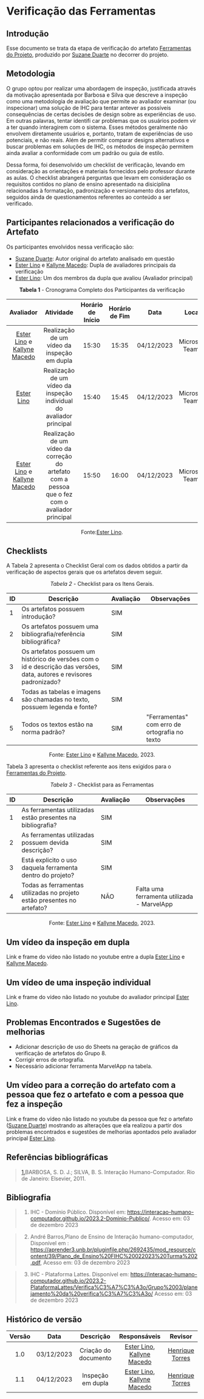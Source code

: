 # **Verificação das Ferramentas**

## Introdução

Esse documento se trata da etapa de verificação do artefato [Ferramentas do Projeto](https://interacao-humano-computador.github.io/2023.2-OnlineJudge/primeira-entrega/ferramentas/), produzido por [Suzane Duarte](https://github.com/suzaneduarte) no decorrer do projeto.

## Metodologia

O grupo optou por realizar uma abordagem de inspeção, justificada através da motivação apresentada por Barbosa e Silva que descreve a inspeção como uma metodologia de avaliação que permite ao avaliador examinar (ou inspecionar) uma solução de IHC para tentar antever as possíveis consequências de certas decisões de design sobre as experiências de uso. Em outras palavras, tentar identifi car problemas que os usuários podem vir a ter quando interagirem com o sistema. Esses métodos geralmente não envolvem diretamente usuários e, portanto, tratam de experiências de uso potenciais, e não reais. Além de permitir comparar designs alternativos e buscar problemas em soluções de IHC, os métodos de inspeção permitem ainda avaliar a conformidade com um padrão ou guia de estilo.

Dessa forma, foi desenvolvido um checklist de verificação, levando em consideração as orientações e materiais fornecidos pelo professor durante as aulas. O checklist abrangerá perguntas que levam em consideração os requisitos contidos no plano de ensino apresentado na disiciplina relacionadas à formatação, padronização e versionamento dos artefatos, seguidos ainda de questionamentos referentes ao conteúdo a ser verificado.

## Participantes relacionados a verificação do Artefato

Os participantes envolvidos nessa verificação são:

- [Suzane Duarte](https://github.com/suzaneduarte): Autor original do artefato analisado em questão
- [Ester Lino](https://github.com/esteerlino) e  [Kallyne Macedo](https://github.com/kalipassos): Dupla de avaliadores principais da verificação
- [Ester Lino](https://github.com/esteerlino): Um dos membros da dupla que avaliou (Avaliador principal)

<center>

**Tabela 1** - Cronograma Completo dos Participantes da verificação

|                                        Avaliador                                        |                                              Atividade                                              | Horário de Início | Horário de Fim |    Data    |      Local      |
| :--------------------------------------------------------------------------------------: | :--------------------------------------------------------------------------------------------------: | :-----------------: | :-------------: | :--------: | :-------------: |
| [Ester Lino](https://github.com/esteerlino) e  [Kallyne Macedo](https://github.com/kalipassos) |                           Realização de um vídeo da inspeção em dupla                           |        15:30        |      15:35      | 04/12/2023 | Microsoft Teams |
|                         [Ester Lino](https://github.com/esteerlino)                         |              Realização de um vídeo da inspeção individual do avaliador principal              |        15:40        |      15:45      | 04/12/2023 | Microsoft Teams |
| [Ester Lino](https://github.com/esteerlino) e  [Kallyne Macedo](https://github.com/kalipassos) | Realização de um vídeo da correção do artefato com a pessoa que o fez com o avaliador principal |        15:50        |      16:00      | 04/12/2023 | Microsoft Teams |

Fonte:[Ester Lino](https://github.com/esteerlino).

</center>

## Checklists

A Tabela 2 apresenta o Checklist Geral com os dados obtidos a partir da verificação de aspectos gerais que os artefatos devem seguir.

<center>

_Tabela 2_ - Checklist para os Itens Gerais.

| ID | Descrição                                                                                                                | Avaliação | Observações                                 |
| -- | -------------------------------------------------------------------------------------------------------------------------- | ----------- | --------------------------------------------- |
| 1  | Os artefatos possuem introdução?                                                                                         | SIM         |                                               |
| 2  | Os artefatos possuem uma bibliografia/referência bibliográfica?                                                          | SIM         |                                               |
| 3  | Os artefatos possuem um histórico de versões com o id e descrição das versões, data, autores e revisores padronizado? | SIM         |                                               |
| 4  | Todas as tabelas e imagens são chamadas no texto, possuem legenda e fonte?                                                | SIM         |                                               |
| 5  | Todos os textos estão na norma padrão?                                                                                   | SIM         | "Ferramentas" com erro de ortografia no texto |

Fonte: [Ester Lino](https://github.com/esteerlino) e [Kallyne Macedo](https://github.com/kalipassos), 2023.

</center>

Tabela 3 apresenta o checklist referente aos itens exigidos para o [Ferramentas do Projeto](https://interacao-humano-computador.github.io/2023.2-OnlineJudge/primeira-entrega/ferramentas/).

<center>

_Tabela 3_ - Checklist para as Ferramentas

| ID | Descrição                                                              | Avaliação | Observações                              |
| -- | ------------------------------------------------------------------------ | ----------- | ------------------------------------------ |
| 1  | As ferramentas utilizadas estão presentes na bibliografia?              | SIM         |                                            |
| 2  | As ferramentas utilizadas possuem devida descrição?                    | SIM         |                                            |
| 3  | Está explicito o uso daquela ferramenta dentro do projeto?              | SIM         |                                            |
| 4  | Todas as ferramentas utilizadas no projeto estão presentes no artefato? | NÃO        | Falta uma ferramenta utilizada - MarvelApp |

Fonte: [Ester Lino](https://github.com/esteerlino) e [Kallyne Macedo](https://github.com/kalipassos), 2023.

</center>

## Um vídeo da inspeção em dupla

Link e frame do vídeo não listado no youtube entre a dupla [Ester Lino](https://github.com/esteerlino) e [Kallyne Macedo](https://github.com/kalipassos).

## Um vídeo de uma inspeção individual

Link e frame do vídeo não listado no youtube do avaliador principal [Ester Lino](https://github.com/esteerlino).

## Problemas Encontrados e Sugestões de melhorias

- Adicionar descrição de uso do Sheets na geração de gráficos da verificação de artefatos do Grupo 8.
- Corrigir erros de ortografia.
- Necessário adicionar ferramenta MarvelApp na tabela.

## Um vídeo para a correção do artefato com a pessoa que fez o artefato e com a pessoa que fez a inspeção

Link e frame do vídeo não listado no youtube da pessoa que fez o artefato ([Suzane Duarte](https://github.com/suzaneduarte)) mostrando as alterações que ela realizou a partir dos problemas encontrados e sugestões de melhorias apontados pelo avaliador principal [Ester Lino](https://github.com/esteerlino).

## Referências bibliográficas

> <a id="REF1" href="#anchor_1">1.</a>BARBOSA, S. D. J.; SILVA, B. S. Interação Humano-Computador. Rio de Janeiro: Elsevier, 2011.<br>

## Bibliografia

> 1. IHC - Domínio Público. Disponível em: https://interacao-humano-computador.github.io/2023.2-Dominio-Publico/. Acesso em: 03 de dezembro 2023

> 2. André Barros,Plano de Ensino de Interação humano-computador, Disponível em : https://aprender3.unb.br/pluginfile.php/2692435/mod_resource/content/39/Plano_de_Ensino%20FIHC%20022023%20Turma%202.pdf, Acesso em: 03 de dezembro 2023

> 3. IHC - Plataforma Lattes. Disponível em: https://interacao-humano-computador.github.io/2023.2-PlataformaLattes/Verifica%C3%A7%C3%A3o/Grupo%2003/planejamento%20da%20verifica%C3%A7%C3%A3o/ Acesso em: 03 de dezembro 2023

## Histórico de versão

| Versão |    Data    |      Descrição      |                                     Responsáveis                                     |                     Revisor                     |
| :-----: | :--------: | :--------------------: | :------------------------------------------------------------------------------------: | :----------------------------------------------: |
|   1.0   | 03/12/2023 | Criação do documento | [Ester Lino](https://github.com/esteerlino), [Kallyne Macedo](https://github.com/kalipassos) | [Henrique Torres](https://github.com/henriqtorresl) |
|   1.1   | 04/12/2023 |  Inspeção em dupla  | [Ester Lino](https://github.com/esteerlino), [Kallyne Macedo](https://github.com/kalipassos) | [Henrique Torres](https://github.com/henriqtorresl) |

